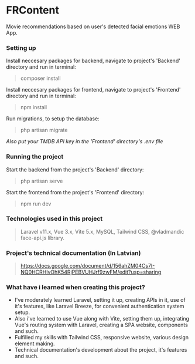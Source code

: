 # FRContent
Movie recommendations based on user's detected facial emotions WEB App.

### Setting up
Install neccesary packages for backend, navigate to project's 'Backend' directory and run in terminal:
> composer install

Install neccesary packages for frontend, navigate to project's 'Frontend' directory and run in terminal:
> npm install

Run migrations, to setup the database:
> php artisan migrate

_Also put your TMDB API key in the 'Frontend' directory's .env file_

### Running the project
Start the backend from the project's 'Backend' directory:
> php artisan serve

Start the frontend from the project's 'Frontend' directory:
> npm run dev

### Technologies used in this project
> Laravel v11.x, Vue 3.x, Vite 5.x, MySQL, Tailwind CSS, @vladmandic face-api.js library.

### Project's technical documentation (In Latvian)
> https://docs.google.com/document/d/156ahZM04Cs7I-NQ0HCRHlvOhK54RjPEBVUHJrf9zwFM/edit?usp=sharing

### What have i learned when creating this project?
- I've moderately learned Laravel, setting it up, creating APIs in it, use of it's features, like Laravel Breeze, for convenient authentication system setup.
- Also i've learned to use Vue along with Vite, setting them up, integrating Vue's routing system with Laravel, creating a SPA website, components and such.
- Fulfilled my skills with Tailwind CSS, responsive website, various design element making.
- Technical documentation's development about the project, it's features and such.
